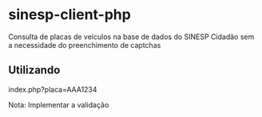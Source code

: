 # sinesp-client-php
Consulta de placas de veículos na base de dados do SINESP Cidadão sem a necessidade do preenchimento de captchas

## Utilizando

index.php?placa=AAA1234

Nota: Implementar a validação
